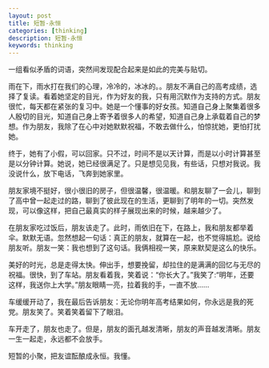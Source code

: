 ```yaml
---
layout: post
title: 短暂-永恒
categories: [thinking]
description: 短暂-永恒
keywords: thinking
---
```


一组看似矛盾的词语，突然间发现配合起来是如此的完美与贴切。

雨在下，雨水打在我们的心理，冷冷的，冰冰的。。朋友不满自己的高考成绩，选择了复读。看着她坚定的目光，作为好友的我，只有用沉默作为支持的方式。朋友很忙，每天都在紧张的复习中。她是一个懂事的好女孩。知道自己身上聚集着很多人殷切的目光，知道自己身上寄予着很多人的希望，知道自己身上承载着自己的梦想。作为朋友，我除了在心中对她默默祝福，不敢去做什么，怕惊扰她，更怕打扰她。

终于，她有了小假，可以回家。只不过，时间不是以天计算，而是以小时计算甚至是以分钟计算。她说，她已经很满足了。只是想见见我，有些话，只想对我说。我没说什么，放下电话，飞奔到她家里。

朋友家境不挺好，很小很旧的房子，但很温馨，很温暖。和朋友聊了一会儿，聊到了高中曾一起走过的路，聊到了彼此现在的生活，更聊到了明年的一切。突然发现，可以像这样，把自己最真实的样子展现出来的时候，越来越少了。

在朋友家吃过饭后，朋友该走了。此时，雨依旧在下，在路上，我和朋友都举着伞。默默无语。忽然想起一句话：真正的朋友，就算在一起，也不觉得尴尬。说给朋友听。朋友一笑：我也想到了这句话。我俩相视一笑，原来默契是这么的快乐。

美好的时光，总是走得太快。伸出手，想要挽留，却拉住的是满满的回忆与无尽的祝福。很快，到了车站。朋友看着我，笑着说：“你长大了。”我笑了:“明年，还要这样，我送你上大学。”朋友眼睛一亮，拉着我的手，一直不放……

车缓缓开动了，我在最后告诉朋友：无论你明年高考结果如何，你永远是我的死党。朋友笑了。笑着笑着留下了眼泪。

车开走了，朋友也走了。但是，朋友的面孔越发清晰，朋友的声音越发清晰。朋友一生一起走，永远都不会放手。

短暂的小聚，把友谊酝酿成永恒。我懂。
